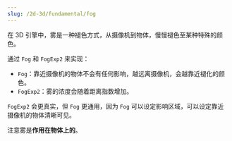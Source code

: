 ```yaml
---
slug: /2d-3d/fundamental/fog
---
```


在 3D 引擎中，雾是一种褪色方式，从摄像机到物体，慢慢褪色至某种特殊的颜色。

通过 `Fog` 和 `FogExp2` 来实现：

- `Fog`：靠近摄像机的物体不会有任何影响，越远离摄像机，会越靠近褪化的颜色。
- `FogExp2`：雾的浓度会随着距离指数增加。

`FogExp2` 会更真实，但 `Fog` 更通用，因为 `Fog` 可以设定影响区域，可以设定靠近摄像机的物体清晰可见。

注意雾是**作用在物体上的**。